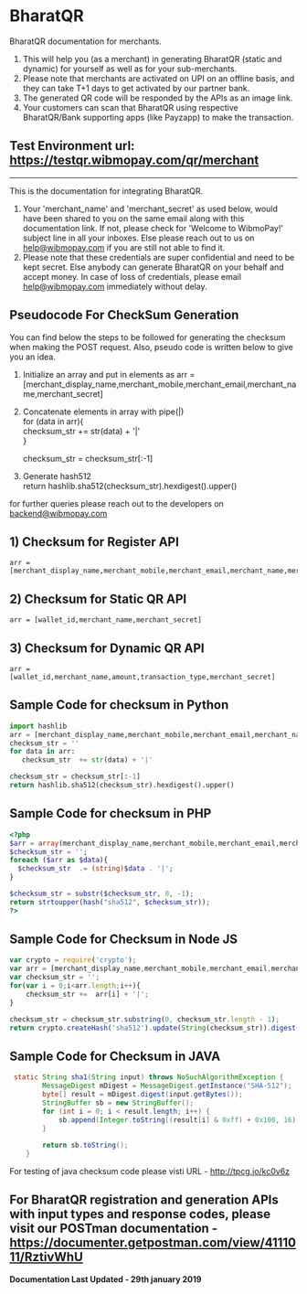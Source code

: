 # BharatQR
BharatQR documentation for merchants.

1. This will help you (as a merchant) in generating BharatQR (static and dynamic) for yourself as well as for your sub-merchants. 
2. Please note that merchants are activated on UPI on an offline basis, and they can take T+1 days to get activated by our partner bank. 
3. The generated QR code will be responded by the APIs as an image link. 
4. Your customers can scan that BharatQR using respective BharatQR/Bank supporting apps (like Payzapp) to make the transaction. 

## Test Environment url: https://testqr.wibmopay.com/qr/merchant

***

This is the documentation for integrating BharatQR. 

1. Your 'merchant_name' and 'merchant_secret' as used below, would have been shared to you on the same email along with this documentation link. If not, please check for 'Welcome to WibmoPay!' subject line in all your inboxes. Else please reach out to us on help@wibmopay.com if you are still not able to find it. 
2. Please note that these credentials are super confidential and need to be kept secret. Else anybody can generate BharatQR on your behalf and accept money. In case of loss of credentials, please email help@wibmopay.com immediately without delay. 

## Pseudocode For CheckSum Generation

You can find below the steps to be followed for generating the checksum when making the POST request. 
Also, pseudo code is written below to give you an idea. 

1. Initialize an array and put in elements as 
     arr = [merchant_display_name,merchant_mobile,merchant_email,merchant_name,merchant_secret]

2. Concatenate elements in array with pipe(|)  
     for (data in arr){  
     checksum_str  += str(data) + '|'  
     }
    
     checksum_str = checksum_str[:-1]  

3. Generate hash512  
     return hashlib.sha512(checksum_str).hexdigest().upper()

for further queries please reach out to the developers on backend@wibmopay.com

## 1) Checksum for Register API
	arr = [merchant_display_name,merchant_mobile,merchant_email,merchant_name,merchant_secret]
## 2) Checksum for Static QR API
	arr = [wallet_id,merchant_name,merchant_secret]
## 3) Checksum for Dynamic QR API
	arr = [wallet_id,merchant_name,amount,transaction_type,merchant_secret]


## Sample Code for checksum in Python  
```py
import hashlib  
arr = [merchant_display_name,merchant_mobile,merchant_email,merchant_name,merchant_secret] 
checksum_str = ''  
for data in arr:  
   checksum_str  += str(data) + '|'  

checksum_str = checksum_str[:-1]  
return hashlib.sha512(checksum_str).hexdigest().upper()  
```
## Sample Code for checksum in PHP  
```php
<?php  
$arr = array(merchant_display_name,merchant_mobile,merchant_email,merchant_name,merchant_secret);  
$checksum_str = '';  
foreach ($arr as $data){  
  $checksum_str  .= (string)$data . '|';  
}  

$checksum_str = substr($checksum_str, 0, -1);  
return strtoupper(hash("sha512", $checksum_str));  
?>  
```

## Sample Code for Checksum in Node JS  
```js
var crypto = require('crypto');  
var arr = [merchant_display_name,merchant_mobile,merchant_email,merchant_name,merchant_secret];  
var checksum_str = '';  
for(var i = 0;i<arr.length;i++){  
	checksum_str +=  arr[i] + '|';  
}  

checksum_str = checksum_str.substring(0, checksum_str.length - 1);  
return crypto.createHash('sha512').update(String(checksum_str)).digest('hex').toUpperCase();  
```

## Sample Code for Checksum in JAVA  
```Java
 static String sha1(String input) throws NoSuchAlgorithmException {
        MessageDigest mDigest = MessageDigest.getInstance("SHA-512");
        byte[] result = mDigest.digest(input.getBytes());
        StringBuffer sb = new StringBuffer();
        for (int i = 0; i < result.length; i++) {
            sb.append(Integer.toString((result[i] & 0xff) + 0x100, 16).substring(1));
        }
         
        return sb.toString();
    }
```
For testing of java checksum code please visti URL - http://tpcg.io/kc0v6z

## For BharatQR registration and generation APIs with input types and response codes, please visit our POSTman documentation - https://documenter.getpostman.com/view/4111011/RztivWhU


**Documentation Last Updated - 29th january 2019**
